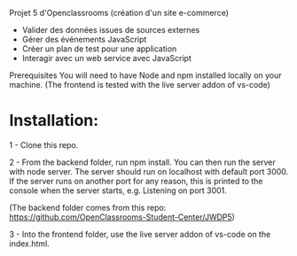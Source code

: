 Projet 5 d'Openclassrooms (création d'un site e-commerce)

* Valider des données issues de sources externes
* Gérer des événements JavaScript
* Créer un plan de test pour une application
* Interagir avec un web service avec JavaScript

Prerequisites
You will need to have Node and npm installed locally on your machine.
(The frontend is tested with the live server addon of vs-code)

# Installation:

1 - Clone this repo.

2 - From the backend folder, run npm install. You can then run the server with node server. The server should run on localhost with default port 3000. If the server runs on another port for any reason, this is printed to the console when the server starts, e.g. Listening on port 3001.

(The backend folder comes from this repo: https://github.com/OpenClassrooms-Student-Center/JWDP5)

3 - Into the frontend folder, use the live server addon of vs-code on the index.html.


